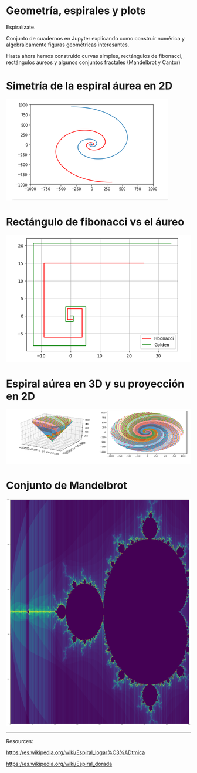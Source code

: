 # Geometría, espirales y plots
Espiralízate.




Conjunto de cuadernos en Jupyter explicando como construir numérica y algebraicamente figuras geométricas interesantes.


Hasta ahora hemos construido curvas simples, rectángulos de fibonacci, rectángulos áureos y algunos conjuntos fractales (Mandelbrot y Cantor) 


# Simetría de la espiral áurea en 2D
![alt text](https://github.com/MrCabss69/Espirales/blob/main/resources/golden_2_sym.png)


# Rectángulo de fibonacci vs el áureo
![alt text](https://github.com/MrCabss69/Espirales/blob/main/resources/golden_vs_fibo.png)


# Espiral aúrea en 3D y su proyección en 2D
![alt text](https://github.com/MrCabss69/Espirales/blob/main/resources/golden_3d_and_proyection.png)


# Conjunto de Mandelbrot
![alt text](https://github.com/MrCabss69/Espirales/blob/main/resources/mandelbrot.png)

------

Resources: 


https://es.wikipedia.org/wiki/Espiral_logar%C3%ADtmica


https://es.wikipedia.org/wiki/Espiral_dorada
